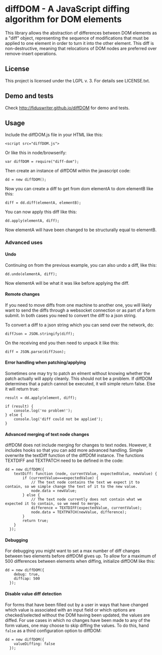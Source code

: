 # diffDOM - A JavaScript diffing algorithm for DOM elements

This library allows the abstraction of differences between DOM
elements as a "diff" object, representing the sequence of modifications
that must be applied to one element in order to turn it into the other
element. This diff is non-destructive, meaning that relocations of
DOM nodes are preferred over remove-insert operations.

## License

This project is licensed under the LGPL v. 3. For details see LICENSE.txt.

## Demo and tests

Check http://fiduswriter.github.io/diffDOM for demo and tests.

## Usage

Include the diffDOM.js file in your HTML like this:
```
<script src="diffDOM.js">
```

Or like this in node/browserify:
```
var diffDOM = require("diff-dom");
```

Then create an instance of diffDOM within the javascript code:
```
dd = new diffDOM();
```

Now you can create a diff to get from dom elementA to dom elementB like this:
```
diff = dd.diff(elementA, elementB);
```

You can now apply this diff like this:
```
dd.apply(elementA, diff);
```
Now elementA will have been changed to be structurally equal to elementB.

### Advanced uses

#### Undo

Continuing on from the previous example, you can also undo a diff, like this:
```
dd.undo(elementA, diff);
```
Now elementA will be what it was like before applying the diff.

#### Remote changes

If you need to move diffs from one machine to another one, you will likely want to send the diffs through a websocket connection or as part of a form submit. In both cases you need to convert the diff to a json string.

To convert a diff to a json string which you can send over the network, do:
```
diffJson = JSON.stringify(diff);
```

On the receiving end you then need to unpack it like this:
```
diff = JSON.parse(diffJson);
```

#### Error handling when patching/applying

Sometimes one may try to patch an elment without knowing whether the patch actually will apply cleanly. This should not be a problem. If diffDOM determines that a patch cannot be executed, it will simple return false. Else it will return true:
```
result = dd.apply(element, diff);

if (result) {
    console.log('no problem!');
} else {
    console.log('diff could not be applied');
}
```
#### Advanced merging of text node changes

diffDOM does not include merging for changes to text nodes. However, it includes hooks so that you can add more advanced handling. Simple overwrite the textDiff function of the diffDOM instance. The functions TEXTDIFF and TEXTPATCH need to be defined in the code:
```
dd = new diffDOM({
    textDiff: function (node, currentValue, expectedValue, newValue) {
        if (currentValue===expectedValue) {
            // The text node contains the text we expect it to contain, so we simple change the text of it to the new value.
            node.data = newValue;
        } else {
            // The text node currently does not contain what we expected it to contain, so we need to merge.
            difference = TEXTDIFF(expectedValue, currentValue);
            node.data = TEXTPATCH(newValue, difference);
        }
        return true;
    }
  });
```

#### Debugging

For debugging you might want to set a max number of diff changes between two elements before diffDOM gives up. To allow for a maximum of 500 differences between elements when diffing, initialize diffDOM like this:
```
dd = new diffDOM({
    debug: true,
    diffcap: 500
  });
```

#### Disable value diff detection

For forms that have been filled out by a user in ways that have changed which value is associated with an input field or which options are checked/selected without
the DOM having been updated, the values are diffed. For use cases in which no changes have been made to any of the form values, one may choose to skip diffing the values. To do this, hand `false` as a third configuration option to diffDOM:
```
dd = new diffDOM({
    valueDiffing: false
  });
```
